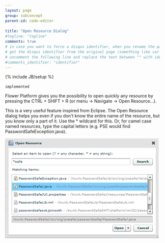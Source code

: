 ```yaml
---
layout: page
group: subconcept
parent-id: code-editor

title: "Open Resource Dialog"
#tagline: "tagline"
comments: true
# in case you want to force a disqus identifier, when you rename the page
# get the disqus identifier from the original page (something like var disqus_identifier = 'ident';),
# uncomment the following line and replace the text between "" with ident
#comments_identifier: "identifier"
---
```

{% include JB/setup %}

`implemented`

Flower Platform gives you the possibility to open quickly any resource by pressing the CTRL + SHIFT + R (or menu → Navigate → Open Resource…).

This is a very useful feature inspired from Eclipse. The Open Resource dialog helps you even if you don't know the entire name of the resource, but you know only a part of it. Use the * wildcard for this. Or, for camel case named resources, type the capital letters (e.g. PSE would find PasswordSafeException.java).

<p class="text-center">
<img class="img-polaroid" src="open-resource-dialog.png"/>
</p> 